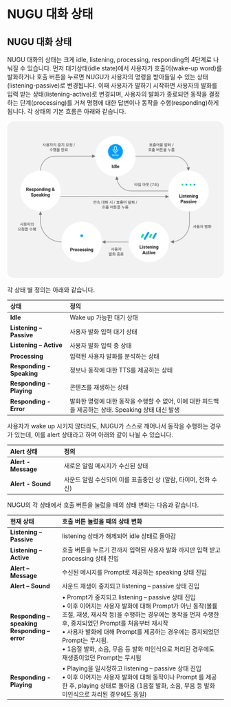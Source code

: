 # NUGU 대화 상태

## NUGU 대화 상태

NUGU 대화의 상태는 크게 idle, listening, processing, responding의 4단계로 나눠질 수 있습니다. 먼저 대기상태\(idle state\)에서 사용자가 호출어\(wake-up word\)를 발화하거나 호출 버튼을 누르면 NUGU가 사용자의 명령을 받아들일 수 있는 상태\(listening-passive\)로 변경됩니다. 이때 사용자가 말하기 시작하면 사용자의 발화를 입력 받는 상태\(listening-active\)로 변경되며, 사용자의 발화가 종료되면 동작을 결정하는 단계\(processing\)를 거쳐 명령에 대한 답변이나 동작을 수행\(responding\)하게 됩니다. 각 상태의 기본 흐름은 아래와 같습니다.

![](../.gitbook/assets/assets_image-21.png)

각 상태 별 정의는 아래와 같습니다.

| 상태 | 정의 |
| :--- | :--- |
| **Idle** | Wake up 가능한 대기 상태 |
| **Listening – Passive** | 사용자 발화 입력 대기 상태 |
| **Listening – Active** | 사용자 발화 입력 중 상태 |
| **Processing** | 입력된 사용자 발화를 분석하는 상태 |
| **Responding - Speaking** | 정보나 동작에 대한 TTS를 제공하는 상태 |
| **Responding - Playing** | 콘텐츠를 재생하는 상태 |
| **Responding - Error** | 발화한 명령에 대한 동작을 수행할 수 없어, 이에 대한 피드백을 제공하는 상태. Speaking 상태 대신 발생 |

사용자가 wake up 시키지 않더라도, NUGU가 스스로 깨어나서 동작을 수행하는 경우가 있는데, 이를 alert 상태라고 하며 아래와 같이 나뉠 수 있습니다.

| Alert 상태 | 정의 |
| :--- | :--- |
| **Alert - Message** | 새로운 알림 메시지가 수신된 상태 |
| **Alert - Sound** | 사운드 알림 수신되어 이를 표출중인 상 \(알람, 타이머, 전화 수신\) |

NUGU의 각 상태에서 호출 버튼을 눌렀을 때의 상태 변화는 다음과 같습니다.

| 현재 상태 | 호출 버튼 눌렀을 때의 상태 변화 |
| :--- | :--- |
| **Listening – Passive** | listening 상태가 해제되어 idle 상태로 돌아감 |
| **Listening – Active** | 호출 버튼을 누르기 전까지 입력된 사용자 발화 까지만 입력 받고 processing 상태 진입 |
| **Alert – Message** | 수신된 메시지를 Prompt로 제공하는 speaking 상태 진입 |
| **Alert – Sound** | 사운드 재생이 중지되고 listening – passive 상태 진입 |
| **Responding – speaking**<br>**Responding – error** | • Prompt가 중지되고 listening – passive 상태 진입<br>• 이후 이어지는 사용자 발화에 대해 Prompt가 아닌 동작(볼륨 조절, 재생, 재시작 등)을 수행하는 경우에는 동작을 먼저 수행한 후, 중지되었던 Prompt를 처음부터 재시작<br>• 사용자 발화에 대해 Prompt를 제공하는 경우에는 중지되었던 Prompt는 무시됨.<br>• 1음절 발화, 소음, 무음 등 발화 미인식으로 처리된 경우에도 재생중이었던 Prompt는 무시됨 |
| **Responding - Playing** | • Playing을 일시정하고 listening – passive 상태 진입<br>• 이후 이어지는 사용자 발화에 대해 동작이나 Prompt 를 제공한 후, playing 상태로 돌아옴 \(1음절 발화, 소음, 무음 등 발화 미인식으로 처리된 경우에도 동일\) |


